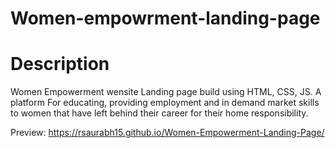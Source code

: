 # Women-empowrment-landing-page

# Description

  Women Empowerment wensite Landing page build using HTML, CSS, JS.
  A platform For educating, providing employment and in demand market skills to women that have left behind their career for their home responsibility.

Preview: https://rsaurabh15.github.io/Women-Empowerment-Landing-Page/
